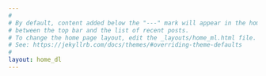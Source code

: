 ```yaml
---
#
# By default, content added below the "---" mark will appear in the home page
# between the top bar and the list of recent posts.
# To change the home page layout, edit the _layouts/home_ml.html file.
# See: https://jekyllrb.com/docs/themes/#overriding-theme-defaults
#
layout: home_dl
---
```

